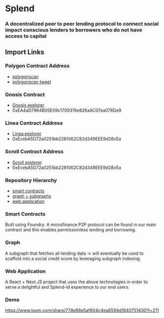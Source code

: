 # Splend

### A decentralized peer to peer lending protocol to connect social impact conscious lenders to borrowers who do not have access to capital

## Import Links

### Polygon Contract Address

-   [polygonscan](https://polygonscan.com/address/0xf5063e5f37645ed22dd2db8668a86e49373a5ef1)
-   [polygonscan tweet](https://twitter.com/spencerperkins_/status/1647233020225798150)

### Gnosis Contract

-   [Gnosis explorer](https://blockscout.com/xdai/mainnet/address/0xEA4aD7964B05E09c1709319e826aAC07ea076De9/contracts#address-tabs)
-   0xEA4aD7964B05E09c1709319e826aAC07ea076De9

### Linea Contract Address

-   [Linea explorer](https://explorer.goerli.linea.build/address/0xEcebA5D72a0251bb2281062C82d349EEE9d28cEa)
-   0xEcebA5D72a0251bb2281062C82d349EEE9d28cEa

### Scroll Contract Address

-   [Scroll explorer](https://blockscout.scroll.io/address/0xEcebA5D72a0251bb2281062C82d349EEE9d28cEa/contracts#address-tabs)
-   0xEcebA5D72a0251bb2281062C82d349EEE9d28cEa

### Repository Hierarchy

-   [smart contracts](https://github.com/spennyp/eth-tokyo-hackathon/tree/main/contracts)
-   [graph + subgraphs](https://github.com/spennyp/eth-tokyo-hackathon/tree/main/subgraph)
-   [web application](https://github.com/spennyp/eth-tokyo-hackathon/tree/main/web)

### Smart Contracts

Built using Foundry. A microfinance P2P protocol can be found in our main contract and this enables permissionless lending and borrowing.

### Graph

A subgraph that fetches all lending data -> will eventually be used to scaffold into a social credit score by leveraging subgraph indexing.

### Web Application

A React + Next.JS project that uses the above technologies in order to serve a delightful and Splend-id experience to our end users.

### Demo

https://www.loom.com/share/774e88e5af604c4ea6594d1640751430?t=211
